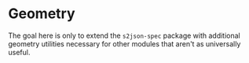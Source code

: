 # Geometry

The goal here is only to extend the `s2json-spec` package with additional geometry utilities necessary for other modules that aren't as universally useful.
